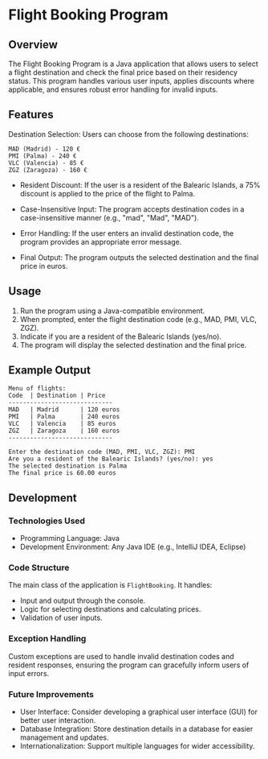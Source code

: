 # Flight Booking Program
## Overview
The Flight Booking Program is a Java application that allows users to select a flight destination 
and check the final price based on their residency status. 
This program handles various user inputs, applies discounts where applicable, 
and ensures robust error handling for invalid inputs.
## Features
Destination Selection: Users can choose from the following destinations:
````
MAD (Madrid) - 120 €
PMI (Palma) - 240 €
VLC (Valencia) - 85 €
ZGZ (Zaragoza) - 160 €
````
- Resident Discount: If the user is a resident of the Balearic Islands, a 75% discount is applied to the price of the flight to Palma.

- Case-Insensitive Input: The program accepts destination codes in a case-insensitive manner (e.g., "mad", "Mad", "MAD").

- Error Handling: If the user enters an invalid destination code, the program provides an appropriate error message.

- Final Output: The program outputs the selected destination and the final price in euros.

## Usage
1. Run the program using a Java-compatible environment.
2. When prompted, enter the flight destination code (e.g., MAD, PMI, VLC, ZGZ).
3. Indicate if you are a resident of the Balearic Islands (yes/no).
4. The program will display the selected destination and the final price.

## Example Output
```
Menu of flights:
Code  | Destination | Price
-----------------------------
MAD   | Madrid      | 120 euros
PMI   | Palma       | 240 euros
VLC   | Valencia    | 85 euros
ZGZ   | Zaragoza    | 160 euros
-----------------------------

Enter the destination code (MAD, PMI, VLC, ZGZ): PMI
Are you a resident of the Balearic Islands? (yes/no): yes
The selected destination is Palma
The final price is 60.00 euros
```
## Development
### Technologies Used
- Programming Language: Java
- Development Environment: Any Java IDE (e.g., IntelliJ IDEA, Eclipse)
### Code Structure
The main class of the application is ``FlightBooking``. It handles:
- Input and output through the console.
- Logic for selecting destinations and calculating prices.
- Validation of user inputs.
### Exception Handling
Custom exceptions are used to handle invalid destination codes and resident responses, 
ensuring the program can gracefully inform users of input errors.

### Future Improvements
- User Interface: Consider developing a graphical user interface (GUI) for better user interaction.
- Database Integration: Store destination details in a database for easier management and updates.
- Internationalization: Support multiple languages for wider accessibility.
